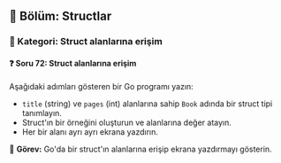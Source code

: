 ## 📘 Bölüm: Structlar  
### 🔹 Kategori: Struct alanlarına erişim  
#### ❓ Soru 72: Struct alanlarına erişim

Aşağıdaki adımları gösteren bir Go programı yazın:

- `title` (string) ve `pages` (int) alanlarına sahip `Book` adında bir struct tipi tanımlayın.
- Struct'ın bir örneğini oluşturun ve alanlarına değer atayın.
- Her bir alanı ayrı ayrı ekrana yazdırın.

🔧 **Görev:** Go'da bir struct'ın alanlarına erişip ekrana yazdırmayı gösterin.
